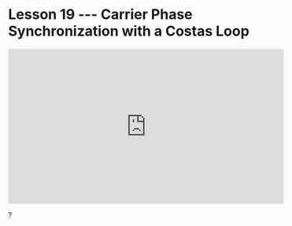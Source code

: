 # Lesson 19 --- Carrier Phase Synchronization with a Costas Loop


<iframe width="560" height="315" src="https://www.youtube.com/embed/iUA4dRZww90" title="YouTube video player" frameborder="0" allow="accelerometer; autoplay; clipboard-write; encrypted-media; gyroscope; picture-in-picture" allowfullscreen></iframe>

?